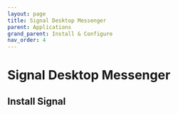 ```yaml
---
layout: page
title: Signal Desktop Messenger
parent: Applications
grand_parent: Install & Configure
nav_order: 4
---
```


# Signal Desktop Messenger

## Install Signal

